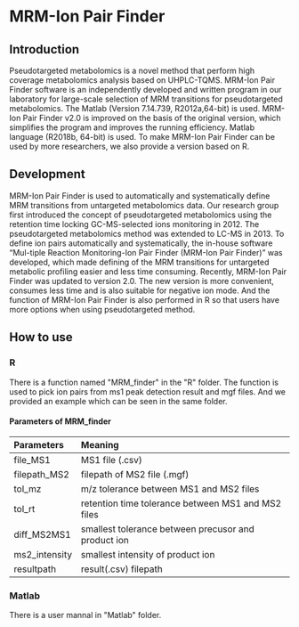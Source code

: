 # MRM-Ion Pair Finder

## Introduction
Pseudotargeted metabolomics is a novel method that perform high coverage metabolomics analysis based on UHPLC-TQMS. MRM-Ion Pair Finder software is an independently developed and written program in our laboratory for large-scale selection of MRM transitions for pseudotargeted metabolomics. The Matlab (Version 7.14.739, R2012a,64-bit) is used. MRM-Ion Pair Finder v2.0 is improved on the basis of the original version, which simplifies the program and improves the running efficiency. Matlab language (R2018b, 64-bit) is used. To make MRM-Ion Pair Finder can be used by more researchers, we also provide a version based on R.

## Development
MRM-Ion Pair Finder is used to automatically and systematically define MRM transitions from untargeted metabolomics data. Our research group first introduced the concept of pseudotargeted metabolomics using the retention time locking GC-MS-selected ions monitoring in 2012. The pseudotargeted metabolomics method was extended to LC-MS in 2013. To define ion pairs automatically and systematically, the in-house software “Mul-tiple Reaction Monitoring-Ion Pair Finder (MRM-Ion Pair Finder)” was developed, which made defining of the MRM transitions for untargeted metabolic profiling easier and less time consuming. Recently, MRM-Ion Pair Finder was updated to version 2.0. The new version is more convenient, consumes less time and is also suitable for negative ion mode. And the function of MRM-Ion Pair Finder is also performed in R so that users have more options when using pseudotargeted method.

## How to use
### R
There is a function named "MRM_finder" in the "R" folder. The function is used to pick ion pairs from ms1 peak detection result and mgf files. And we provided an example which can be seen in the same folder.
#### Parameters of MRM_finder
|Parameters 	|Meaning                                                |
|:--------------|:------------------------------------------------------|
|file_MS1	    |MS1 file (.csv)                                        |
|filepath_MS2   |filepath of MS2 file (.mgf)                            |
|tol_mz         |m/z tolerance between MS1 and MS2 files                |
|tol_rt	        |retention time tolerance between MS1 and MS2 files     |
|diff_MS2MS1	|smallest tolerance between precusor and product ion    |
|ms2_intensity  |smallest intensity of product ion                      |
|resultpath     |result(.csv) filepath                                  |

### Matlab
There is a user mannal in "Matlab" folder. 
